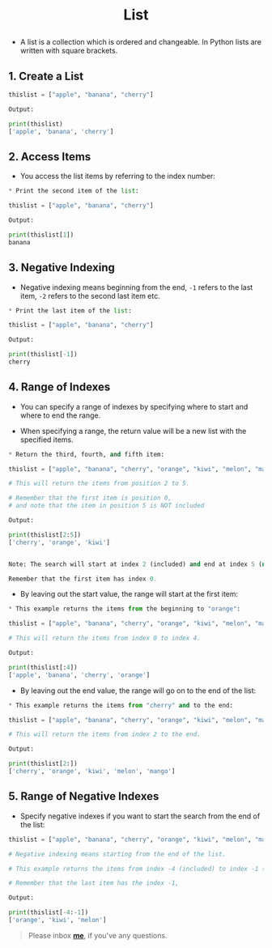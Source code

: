<h1><p align="center">List</p></h1>


* A list is a collection which is ordered and changeable. In Python lists are written 
with square brackets.

## 1. Create a List

```python
thislist = ["apple", "banana", "cherry"]

Output:

print(thislist)
['apple', 'banana', 'cherry']
```

## 2. Access Items

* You access the list items by referring to the index number:

```python
* Print the second item of the list:

thislist = ["apple", "banana", "cherry"]

Output:

print(thislist[1])
banana
```

## 3. Negative Indexing

* Negative indexing means beginning from the end, `-1` refers to the last item, `-2` refers to 
the second last item etc.


```python
* Print the last item of the list:

thislist = ["apple", "banana", "cherry"]

Output:

print(thislist[-1])
cherry
```

## 4. Range of Indexes

* You can specify a range of indexes by specifying where to start and where to end the range.

* When specifying a range, the return value will be a new list with the specified items.

```python
* Return the third, fourth, and fifth item:

thislist = ["apple", "banana", "cherry", "orange", "kiwi", "melon", "mango"]

# This will return the items from position 2 to 5.

# Remember that the first item is position 0,
# and note that the item in position 5 is NOT included

Output:

print(thislist[2:5])
['cherry', 'orange', 'kiwi']


Note: The search will start at index 2 (included) and end at index 5 (not included).

Remember that the first item has index 0.
```

* By leaving out the start value, the range will start at the first item:

```python
* This example returns the items from the beginning to "orange":

thislist = ["apple", "banana", "cherry", "orange", "kiwi", "melon", "mango"]

# This will return the items from index 0 to index 4.

Output:

print(thislist[:4])
['apple', 'banana', 'cherry', 'orange']
```

* By leaving out the end value, the range will go on to the end of the list:

```python
* This example returns the items from "cherry" and to the end:

thislist = ["apple", "banana", "cherry", "orange", "kiwi", "melon", "mango"]

# This will return the items from index 2 to the end.

Output:

print(thislist[2:])
['cherry', 'orange', 'kiwi', 'melon', 'mango']
```

## 5. Range of Negative Indexes

* Specify negative indexes if you want to start the search from the end of the list:

```python
thislist = ["apple", "banana", "cherry", "orange", "kiwi", "melon", "mango"]

# Negative indexing means starting from the end of the list.

# This example returns the items from index -4 (included) to index -1 (excluded)

# Remember that the last item has the index -1,

Output:

print(thislist[-4:-1])
['orange', 'kiwi', 'melon']
```



> Please inbox **[me](https://www.facebook.com/shoriot)**, if you've any questions.